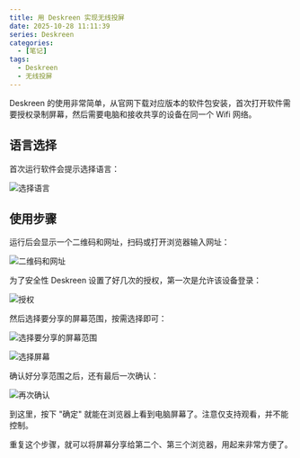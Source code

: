 ```yaml
---
title: 用 Deskreen 实现无线投屏
date: 2025-10-28 11:11:39
series: Deskreen
categories:
  - [笔记]
tags:
  - Deskreen
  - 无线投屏
---
```


Deskreen 的使用非常简单，从官网下载对应版本的软件包安装，首次打开软件需要授权录制屏幕，然后需要电脑和接收共享的设备在同一个 Wifi 网络。

## 语言选择

首次运行软件会提示选择语言：

![选择语言](/images/deskreen-01.png)

## 使用步骤

运行后会显示一个二维码和网址，扫码或打开浏览器输入网址：

![二维码和网址](/images/deskreen-02.png)

为了安全性 Deskreen 设置了好几次的授权，第一次是允许该设备登录：

![授权](/images/deskreen-03.png)

然后选择要分享的屏幕范围，按需选择即可：

![选择要分享的屏幕范围](/images/deskreen-04.png)

![选择屏幕](/images/deskreen-05.png)

确认好分享范围之后，还有最后一次确认：

![再次确认](/images/deskreen-06.png)

到这里，按下 "确定" 就能在浏览器上看到电脑屏幕了。注意仅支持观看，并不能控制。

重复这个步骤，就可以将屏幕分享给第二个、第三个浏览器，用起来非常方便了。
